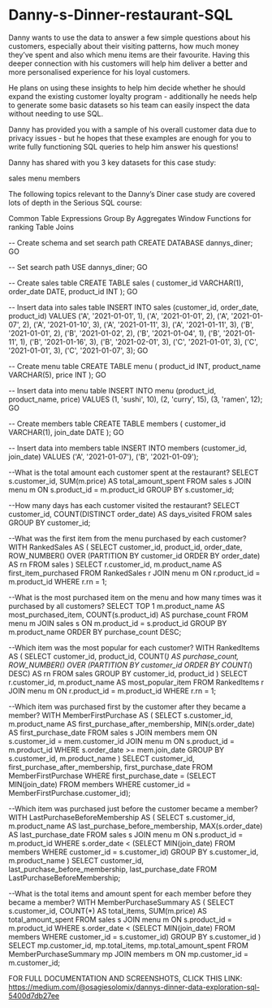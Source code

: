 # Danny-s-Dinner-restaurant-SQL

Danny wants to use the data to answer a few simple questions about his customers, especially about their visiting patterns, how much money they’ve spent and also which menu items are their favourite. Having this deeper connection with his customers will help him deliver a better and more personalised experience for his loyal customers.

He plans on using these insights to help him decide whether he should expand the existing customer loyalty program - additionally he needs help to generate some basic datasets so his team can easily inspect the data without needing to use SQL.

Danny has provided you with a sample of his overall customer data due to privacy issues - but he hopes that these examples are enough for you to write fully functioning SQL queries to help him answer his questions!

Danny has shared with you 3 key datasets for this case study:

sales
menu
members

The following topics relevant to the Danny’s Diner case study are covered lots of depth in the Serious SQL course:

Common Table Expressions
Group By Aggregates
Window Functions for ranking
Table Joins

-- Create schema and set search path
CREATE DATABASE dannys_diner;
GO

-- Set search path
USE dannys_diner;
GO

-- Create sales table
CREATE TABLE sales (
  customer_id VARCHAR(1),
  order_date DATE,
  product_id INT
);
GO

-- Insert data into sales table
INSERT INTO sales
  (customer_id, order_date, product_id)
VALUES
  ('A', '2021-01-01', 1),
  ('A', '2021-01-01', 2),
  ('A', '2021-01-07', 2),
  ('A', '2021-01-10', 3),
  ('A', '2021-01-11', 3),
  ('A', '2021-01-11', 3),
  ('B', '2021-01-01', 2),
  ('B', '2021-01-02', 2),
  ('B', '2021-01-04', 1),
  ('B', '2021-01-11', 1),
  ('B', '2021-01-16', 3),
  ('B', '2021-02-01', 3),
  ('C', '2021-01-01', 3),
  ('C', '2021-01-01', 3),
  ('C', '2021-01-07', 3);
GO

-- Create menu table
CREATE TABLE menu (
  product_id INT,
  product_name VARCHAR(5),
  price INT
);
GO

-- Insert data into menu table
INSERT INTO menu
  (product_id, product_name, price)
VALUES
  (1, 'sushi', 10),
  (2, 'curry', 15),
  (3, 'ramen', 12);
GO

-- Create members table
CREATE TABLE members (
  customer_id VARCHAR(1),
  join_date DATE
);
GO

-- Insert data into members table
INSERT INTO members
  (customer_id, join_date)
VALUES
  ('A', '2021-01-07'),
  ('B', '2021-01-09');

--What is the total amount each customer spent at the restaurant?
SELECT
  s.customer_id,
  SUM(m.price) AS total_amount_spent
FROM
  sales s
JOIN
  menu m ON s.product_id = m.product_id
GROUP BY
  s.customer_id;

--How many days has each customer visited the restaurant?
SELECT
  customer_id,
  COUNT(DISTINCT order_date) AS days_visited
FROM
  sales
GROUP BY
  customer_id;

--What was the first item from the menu purchased by each customer?
WITH RankedSales AS (
  SELECT
    customer_id,
    product_id,
    order_date,
    ROW_NUMBER() OVER (PARTITION BY customer_id ORDER BY order_date) AS rn
  FROM
    sales
)
SELECT
  r.customer_id,
  m.product_name AS first_item_purchased
FROM
  RankedSales r
JOIN
  menu m ON r.product_id = m.product_id
WHERE
  r.rn = 1;

--What is the most purchased item on the menu and how many times was it purchased by all customers?
SELECT TOP 1
  m.product_name AS most_purchased_item,
  COUNT(s.product_id) AS purchase_count
FROM
  menu m
JOIN
  sales s ON m.product_id = s.product_id
GROUP BY
  m.product_name
ORDER BY
  purchase_count DESC;

--Which item was the most popular for each customer?
WITH RankedItems AS (
  SELECT
    customer_id,
    product_id,
    COUNT(*) AS purchase_count,
    ROW_NUMBER() OVER (PARTITION BY customer_id ORDER BY COUNT(*) DESC) AS rn
  FROM
    sales
  GROUP BY
    customer_id, product_id
)
SELECT
  r.customer_id,
  m.product_name AS most_popular_item
FROM
  RankedItems r
JOIN
  menu m ON r.product_id = m.product_id
WHERE
  r.rn = 1;

--Which item was purchased first by the customer after they became a member?
WITH MemberFirstPurchase AS (
  SELECT
    s.customer_id,
    m.product_name AS first_purchase_after_membership,
    MIN(s.order_date) AS first_purchase_date
  FROM
    sales s
  JOIN
    members mem ON s.customer_id = mem.customer_id
  JOIN
    menu m ON s.product_id = m.product_id
  WHERE
    s.order_date >= mem.join_date
  GROUP BY
    s.customer_id, m.product_name
)
SELECT
  customer_id,
  first_purchase_after_membership,
  first_purchase_date
FROM
  MemberFirstPurchase
WHERE
  first_purchase_date = (SELECT MIN(join_date) FROM members WHERE customer_id = MemberFirstPurchase.customer_id);

--Which item was purchased just before the customer became a member?
WITH LastPurchaseBeforeMembership AS (
  SELECT
    s.customer_id,
    m.product_name AS last_purchase_before_membership,
    MAX(s.order_date) AS last_purchase_date
  FROM
    sales s
  JOIN
    menu m ON s.product_id = m.product_id
  WHERE
    s.order_date < (SELECT MIN(join_date) FROM members WHERE customer_id = s.customer_id)
  GROUP BY
    s.customer_id, m.product_name
)
SELECT
  customer_id,
  last_purchase_before_membership,
  last_purchase_date
FROM
  LastPurchaseBeforeMembership;


--What is the total items and amount spent for each member before they became a member?
WITH MemberPurchaseSummary AS (
  SELECT
    s.customer_id,
    COUNT(*) AS total_items,
    SUM(m.price) AS total_amount_spent
  FROM
    sales s
  JOIN
    menu m ON s.product_id = m.product_id
  WHERE
    s.order_date < (SELECT MIN(join_date) FROM members WHERE customer_id = s.customer_id)
  GROUP BY
    s.customer_id
)
SELECT
  mp.customer_id,
  mp.total_items,
  mp.total_amount_spent
FROM
  MemberPurchaseSummary mp
JOIN
  members m ON mp.customer_id = m.customer_id;

FOR FULL DOCUMENTATION AND SCREENSHOTS, CLICK THIS LINK: https://medium.com/@osagiesolomix/dannys-dinner-data-exploration-sql-5400d7db27ee

